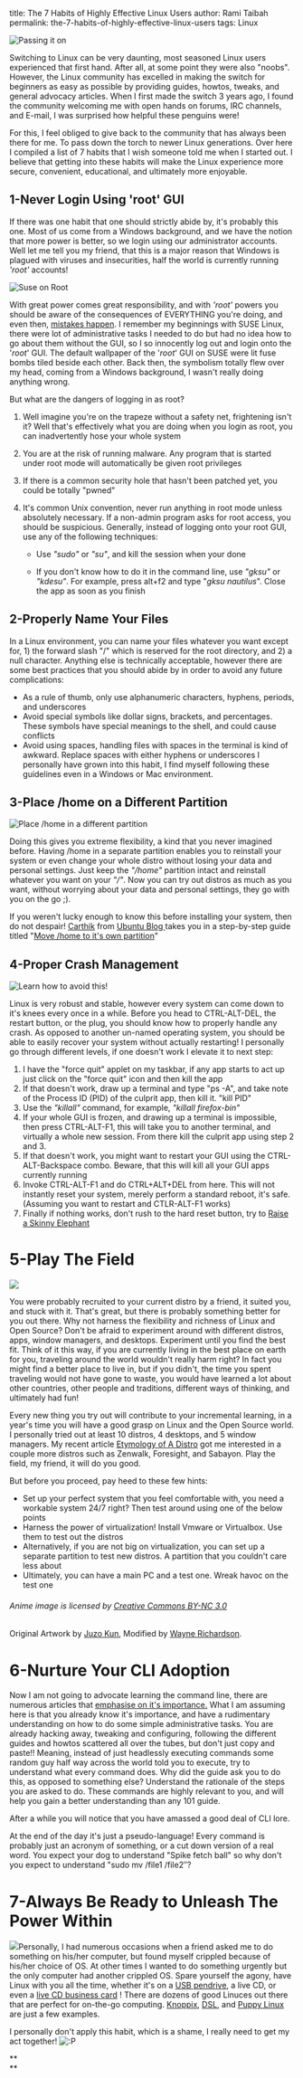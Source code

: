 title: The 7 Habits of Highly Effective Linux Users
author: Rami Taibah 
permalink: the-7-habits-of-highly-effective-linux-users
tags: Linux

![Passing it on]({filename}/images/olympic-flame.jpeg)

Switching to Linux can be very daunting, most seasoned Linux users experienced that first hand. After all, at some point they were also "noobs". However, the Linux community has excelled in making the switch for beginners as easy as possible by providing guides, howtos, tweaks, and general advocacy articles. When I first made the switch 3 years ago, I found the community welcoming me with open hands on forums, IRC channels, and E-mail, I was surprised how helpful these penguins were!

For this, I feel obliged to give back to the community that has always been there for me. To pass down the torch to newer Linux generations. Over here I compiled a list of 7 habits that I wish someone told me when I started out. I believe that getting into these habits will make the Linux experience more secure, convenient, educational, and ultimately more enjoyable.

## 1-Never Login Using 'root' GUI  

If there was one habit that one should strictly abide by, it's probably this one. Most of us come from a Windows background, and we have the notion that more power is better, so we login using our administrator accounts. Well let me tell you my friend, that this is a major reason that Windows is plagued with viruses and insecurities, half the world is currently running _'root'_ accounts!

![Suse on Root]({filename}/images/suse_on_root.png)

With great power comes great responsibility, and with _'root'_ powers you should be aware of the consequences of EVERYTHING you're doing, and even then, [mistakes happen](http://lug.wsu.edu/node/414 "mistakes happen"). I remember my beginnings with SUSE Linux, there were lot of administrative tasks I needed to do but had no idea how to go about them without the GUI, so I so innocently log out and login onto the '_root_' GUI. The default wallpaper of the '_root_' GUI on SUSE were lit fuse bombs tiled beside each other. Back then, the symbolism totally flew over my head, coming from a Windows background, I wasn't really doing anything wrong.

But what are the dangers of logging in as root?

1. Well imagine you're on the trapeze without a safety net, frightening isn't it? Well that's effectively what you are doing when you login as root, you can inadvertently hose your whole system
2. You are at the risk of running malware. Any program that is started under root mode will automatically be given root privileges   
3. If there is a common security hole that hasn't been patched yet, you could be totally "pwned"
4. It's common Unix convention, never run anything in root mode unless absolutely necessary. If a non-admin program asks for root access, you should be suspicious. Generally, instead of logging onto your root GUI, use any of the following techniques:

    * Use _"sudo"_ or _"su"_, and kill the session when your done

    * If you don't know how to do it in the command line, use _"gksu"_ or _"kdesu"_. For example, press alt+f2 and type "_gksu nautilus_". Close the app as soon as you finish

## 2-Properly Name Your Files

In a Linux environment, you can name your files whatever you want except for, 1) the forward slash "/" which is reserved for the root directory, and 2) a null character. Anything else is technically acceptable, however there are some best practices that you should abide by in order to avoid any future complications:

* As a rule of thumb, only use alphanumeric characters, hyphens, periods, and underscores
* Avoid special symbols like dollar signs, brackets, and percentages. These symbols have special meanings to the shell, and could cause conflicts
* Avoid using spaces, handling files with spaces in the terminal is kind of awkward. Replace spaces with either hyphens or underscores
I personally have grown into this habit, I find myself following these guidelines even in a Windows or Mac environment.

## 3-Place /home on a Different Partition 

![Place /home in a different partition]({filename}/images/gparted-home-different-partition.png)

Doing this gives you extreme flexibility, a kind that you never imagined before. Having /home in a separate partition enables you to reinstall your system or even change your whole distro without losing your data and personal settings. Just keep the _"/home"_ partition intact and reinstall whatever you want on your _"/"_. Now you can try out distros as much as you want, without worrying about your data and personal settings, they go with you on the go ;).

If you weren't lucky enough to know this before installing your system, then do not despair! [Carthik](http://carthik.net/) from [Ubuntu Blog ](http://ubuntu.wordpress.com/)takes you in a step-by-step guide titled "[Move /home to it's own partition](http://ubuntu.wordpress.com/2006/01/29/move-home-to-its-own-partition/)"

## 4-Proper Crash Management

![Learn how to avoid this!]({filename}/images/pc_crash11.jpg)

Linux is very robust and stable, however every system can come down to it's knees every once in a while. Before you head to CTRL-ALT-DEL, the restart button, or the plug, you should know how to properly handle any crash. As opposed to another un-named operating system, you should be able to easily recover your system without actually restarting! I personally go through different levels, if one doesn't work I elevate it to next step:

1. I have the "force quit" applet on my taskbar, if any app starts to act up just click on the "force quit" icon and then kill the app
2. If that doesn't work, draw up a terminal and type "ps -A", and take note of the Process ID (PID) of the culprit app, then kill it. "kill PID"
3. Use the _"killall"_ command, for example, _"killall firefox-bin"_
4. If your whole GUI is frozen, and drawing up a terminal is impossible, then press CTRL-ALT-F1, this will take you to another terminal, and virtually a whole new session. From there kill the culprit app using step 2 and 3\.
5. If that doesn't work, you might want to restart your GUI using the CTRL-ALT-Backspace combo. Beware, that this will kill all your GUI apps currently running  
6. Invoke CTRL-ALT-F1 and do CTRL+ALT+DEL from here. This will not instantly reset your system, merely perform a standard reboot, it's safe. (Assuming you want to restart and CTLR-ALT-F1 works)  
7. Finally if nothing works, don't rush to the hard reset button, try to [Raise a Skinny Elephant](http://www.brunolinux.com/01-First_Things_To_Know/Skinny_Elephants.html)

# 5-Play The Field

[![](http://192.168.1.33/blog2/wp-content/uploads/2008/04/anime-linux-distros.png)](http://192.168.1.33/blog2/wp-content/uploads/2008/04/anime-linux-distros.png)

You were probably recruited to your current distro by a friend, it suited you, and stuck with it. That's great, but there is probably something better for you out there. Why not harness the flexibility and richness of Linux and Open Source? Don't be afraid to experiment around with different distros, apps, window managers, and desktops. Experiment until you find the best fit. Think of it this way, if you are currently living in the best place on earth for you, traveling around the world wouldn't really harm right? In fact you might find a better place to live in, but if you didn't, the time you spent traveling would not have gone to waste, you would have learned a lot about other countries, other people and traditions, different ways of thinking, and ultimately had fun!  
  
Every new thing you try out will contribute to your incremental learning, in a year's time you will have a good grasp on Linux and the Open Source world. I personally tried out at least 10 distros, 4 desktops, and 5 window managers. My recent article [Etymology of A Distro](/blog/linux-general/etymology-of-a-distro/ "Etymology of A Distro") got me interested in a couple more distros such as Zenwalk, Foresight, and Sabayon. Play the field, my friend, it will do you good.

But before you proceed, pay heed to these few hints:

* Set up your perfect system that you feel comfortable with, you need a workable system 24/7 right? Then test around using one of the below points  
* Harness the power of virtualization! Install Vmware or Virtualbox. Use them to test out the distros
* Alternatively, if you are not big on virtualization, you can set up a separate partition to test new distros. A partition that you couldn't care less about
* Ultimately, you can have a main PC and a test one. Wreak havoc on the test one

###### Anime image is licensed by [Creative Commons BY-NC 3.0](http://creativecommons.org/licenses/by-nc/3.0/)  
Original Artwork by [Juzo Kun](http://juzo-kun.deviantart.com/art/Linux-tan-Lineart-23093548), Modified by [Wayne Richardson](http://www.fsckin.com/2007/10/02/amazing-anime-style-caricatures-of-linux-distribution-mascots/).

# 6-Nurture Your CLI Adoption

Now I am not going to advocate learning the command line, there are numerous articles that [emphasise on it's importance.](http://blue-gnu.biz/content/what_non_techies_should_know_about_command_line "emphasise on it's importance.") What I am assuming here is that you already know it's importance, and have a rudimentary understanding on how to do some simple administrative tasks. You are already hacking away, tweaking and configuring, following the different guides and howtos scattered all over the tubes, but don't just copy and paste!! Meaning, instead of just headlessly executing commands some random guy half way across the world told you to execute, try to understand what every command does. Why did the guide ask you to do this, as opposed to something else? Understand the rationale of the steps you are asked to do. These commands are highly relevant to you, and will help you gain a better understanding than any 101 guide.

After a while you will notice that you have amassed a good deal of CLI lore.  
  
At the end of the day it's just a pseudo-language! Every command is probably just an acronym of something, or a cut down version of a real word. You expect your dog to understand "Spike fetch ball" so why don't you expect to understand "sudo mv /file1 /file2″?  
  

# 7-Always Be Ready to Unleash The Power Within

![](http://192.168.1.33/blog2/wp-content/uploads/2008/04/pendrivelinux.jpg)Personally, I had numerous occasions when a friend asked me to do something on his/her computer, but found myself crippled because of his/her choice of OS. At other times I wanted to do something urgently but the only computer had another crippled OS. Spare yourself the agony, have Linux with you all the time, whether it's on a [USB pendrive](http://www.pendrivelinux.com "USB pendrive"), a live CD, or even a [live CD business card](http://www.damnsmalllinux.org/cd.html "live CD business card") ! There are dozens of good Linuces out there that are perfect for on-the-go computing. [Knoppix](http://www.knoppix.net "Knoppix"), [DSL](http://www.damnsmalllinux.org "DSL"), and [Puppy Linux](http://www.puppylinux.com "Puppy Linux") are just a few examples.

I personally don't apply this habit, which is a shame, I really need to get my act together! ![:P](http://192.168.1.2/blog2/wp-includes/images/smilies/icon_razz.gif)

**  
**
